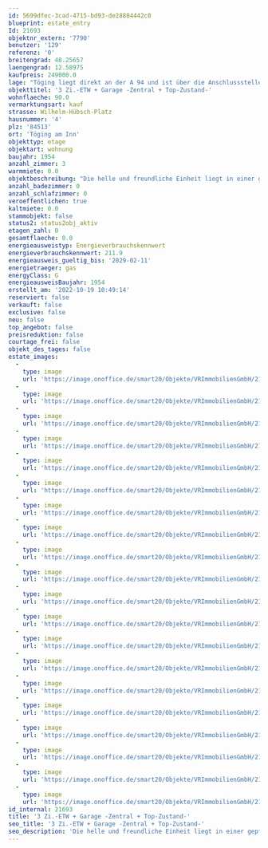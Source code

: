 ```yaml
---
id: 5699dfec-3cad-4715-bd93-de28804442c0
blueprint: estate_entry
Id: 21693
objektnr_extern: '7790'
benutzer: '129'
referenz: '0'
breitengrad: 48.25657
laengengrad: 12.58975
kaufpreis: 249000.0
lage: "Töging liegt direkt an der A 94 und ist über die Anschlussstelle Töging erreichbar. Als weitere wichtige regionale Verbindungsstraßen ist die B 299 und die Kreisstraßen AÖ 1 und AÖ 2 vorhanden.\r\n\r\nEine direkte Anschlussmöglichkeit an das Bahnstreckennetz ist über den Bahnhof Töging (Entfernung zum Bahnhof rd. 600 m) gegeben. \r\n\r\nÖffentliche Busverbindungen sind im Ortsnetz und zu den Kreisstädten Altötting und Mühldorf und den umliegenden Gemeinden gegeben.\r\n\r\nTöging ist eine Stadt im oberbayerischen Landkreis Altötting. Die Stadt liegt in Südostoberbayern. In etwa 7,5 Kilometer (Luftlinie) in östlicher Richtung liegt die Kreisstadt Altötting sowie rd. 5 Kilometer (Luftlinie) in westlicher Richtung liegt Mühldorf. Die Entfernung zur Landeshauptstadt München beträgt rd. 76 Kilometer (Luftlinie). \r\n\r\nDie Stadt Töging besteht aus 9 Stadtteilen. Es gibt nur die Gemarkung Töging. Die umliegenden Nachbarstädte/-gemeinden sind Mühldorf, Erharting, Winhöring, Teising, und der Markt Tüßling.\r\n\r\nIn Töging sind produzierendes Gewerbe, Handel und Verkehr, Bauhauptgewerbe, Land- Forstwirtschaft und sonstigen Wirtschaftsbereichen zu finden.\r\n\r\nDie Einwohnerzahl beträgt rd. 9.300 Personen.\r\n\r\nDie Einheit liegt in guter und zentraler Wohnlage in der Stadt Töging. Die entsprechenden Einrichtungen für den täglichen Bedarf, Schülen, Gemeindeverwaltung usw. sind fußläufig erreichbar."
objekttitel: '3 Zi.-ETW + Garage -Zentral + Top-Zustand-'
wohnflaeche: 90.0
vermarktungsart: kauf
strasse: Wilhelm-Hübsch-Platz
hausnummer: '4'
plz: '84513'
ort: 'Töging am Inn'
objekttyp: etage
objektart: wohnung
baujahr: 1954
anzahl_zimmer: 3
warmmiete: 0.0
objektbeschreibung: "Die helle und freundliche Einheit liegt in einer gepflegten Wohnlage in zentraler Wohnlage von Töging. Das Grundstück der Verkaufseinheit ist sehr groß/weitläufig und hat eine Fläche von über 11.000 m². Daher sind ausreichende Abstandsflächen der Gebäude und eine großflächige Nutzung der vorhandenen Grünflächen gegeben/möglich.\r\n\r\nDie Anlage besteht aus 4 Wohnblöcken (jeweils 6 Einheiten) und 3 Garagengebäuden. Die zum Verkauf stehende Wohnung liegt im1.OG (kein Lift).\r\n\r\n\r\nFolgende Flächen stehen zur Verfügung:\r\n\r\nA) Wohnflächen\r\n\r\n- Flur, ca. 9,00 m²\r\n- Zimmer 1, ca. 18 m²\r\n- Wohnen, ca. 22  m²\r\n- Zimmer 2, ca. 20 m²\r\n- Küche, ca. 9 m²\r\n- Bad, ca. 10 m² (mit  Fenster + Wanne + Dusche + Waschmaschine + Fußboden- und Heizkörperheizung)\r\n- Balkon, ca. 4 m² Ansatz 1/2 ca. 2 m²\r\n\r\nSumme ca. 90 m²\r\n\r\nB) Nutzflächen\r\n\r\n- gemauerter Kellerraum mit eigenem Stromanschluss über die Wohnung, ca. 20 m²\r\n- Anteil Speicherfläche\r\n- Einzelgarage\r\n\r\nDie Wohnung wurde in den Jahren 1997/1998 kernsaniert (neue Fenster, Bad, Elektroleitungen /-Schalter/-Steckdosen, Wohnungstüren usw.)  und zusätzlich wurden im Jahr 2022 in den 3 Zimmern ein neuer Laminatboden und auf dem Balkon ein neuer Fliesenboden verlegt. Die Bodenbeläge sind Fliesen und Laminat. Die Beheizung des Hauses erfolgt über eine Gaszentralheizungsanlage, Baujahr 1998. \r\n\r\nDie Einheit steht nach Übergabe zur Verfügung und kann dann entsprechend selbst genutzt oder vermietet werden.\r\n\r\nGerne zeigen wir Ihnen das Objekt in einem unverbindlichen Besichtigungstermin und informieren Sie über weitere Details."
anzahl_badezimmer: 0
anzahl_schlafzimmer: 0
veroeffentlichen: true
kaltmiete: 0.0
stammobjekt: false
status2: status2obj_aktiv
etagen_zahl: 0
gesamtflaeche: 0.0
energieausweistyp: Energieverbrauchskennwert
energieverbrauchskennwert: 211.9
energieausweis_gueltig_bis: '2029-02-11'
energietraeger: gas
energyClass: G
energieausweisBaujahr: 1954
erstellt_am: '2022-10-19 10:49:14'
reserviert: false
verkauft: false
exclusive: false
neu: false
top_angebot: false
preisreduktion: false
courtage_frei: false
objekt_des_tages: false
estate_images:
  -
    type: image
    url: 'https://image.onoffice.de/smart20/Objekte/VRImmobilienGmbH/21693/9b40a89d-3ff5-489f-ab9f-55a89792d7c3.jpg'
  -
    type: image
    url: 'https://image.onoffice.de/smart20/Objekte/VRImmobilienGmbH/21693/b24252e5-f459-458e-99e5-2a2a6eaeb50b.jpg'
  -
    type: image
    url: 'https://image.onoffice.de/smart20/Objekte/VRImmobilienGmbH/21693/ff9e53cb-07e8-4085-a566-e6707ee4dffe.jpg'
  -
    type: image
    url: 'https://image.onoffice.de/smart20/Objekte/VRImmobilienGmbH/21693/9f0b8e24-6564-4661-b061-fd12c910b830.jpg'
  -
    type: image
    url: 'https://image.onoffice.de/smart20/Objekte/VRImmobilienGmbH/21693/3424d081-9f93-40ee-8d1d-208793a37488.jpg'
  -
    type: image
    url: 'https://image.onoffice.de/smart20/Objekte/VRImmobilienGmbH/21693/ab81731f-c85e-409a-b2ca-36ceca325cc8.jpg'
  -
    type: image
    url: 'https://image.onoffice.de/smart20/Objekte/VRImmobilienGmbH/21693/38d0d8cb-82d9-47ee-8a59-86d8091325f1.jpg'
  -
    type: image
    url: 'https://image.onoffice.de/smart20/Objekte/VRImmobilienGmbH/21693/dc2c515e-5218-4435-9c5c-75f981cfc606.jpg'
  -
    type: image
    url: 'https://image.onoffice.de/smart20/Objekte/VRImmobilienGmbH/21693/ba1005d0-6e2f-4ba7-a947-f37d1acd950f.jpg'
  -
    type: image
    url: 'https://image.onoffice.de/smart20/Objekte/VRImmobilienGmbH/21693/9bedad9f-afa7-4098-a65d-0467cce4e9ec.jpg'
  -
    type: image
    url: 'https://image.onoffice.de/smart20/Objekte/VRImmobilienGmbH/21693/e8d029ef-6e6c-4410-ab4b-80ab2e1a8ba3.jpg'
  -
    type: image
    url: 'https://image.onoffice.de/smart20/Objekte/VRImmobilienGmbH/21693/b7ff3897-caf0-4134-b9fe-77feee0a25fe.jpg'
  -
    type: image
    url: 'https://image.onoffice.de/smart20/Objekte/VRImmobilienGmbH/21693/3dcec7a2-f13a-43f7-956f-f180f2878f92.jpg'
  -
    type: image
    url: 'https://image.onoffice.de/smart20/Objekte/VRImmobilienGmbH/21693/f089d309-6299-44a3-aaf9-ce38958ecfd1.jpg'
  -
    type: image
    url: 'https://image.onoffice.de/smart20/Objekte/VRImmobilienGmbH/21693/5652d640-ea6d-4351-b602-6a89d53604b0.jpg'
  -
    type: image
    url: 'https://image.onoffice.de/smart20/Objekte/VRImmobilienGmbH/21693/147c1562-76e7-4830-b4ca-56da2e999124.jpg'
  -
    type: image
    url: 'https://image.onoffice.de/smart20/Objekte/VRImmobilienGmbH/21693/d0ed47a4-bd56-458f-830f-7635e53d3b80.jpg'
  -
    type: image
    url: 'https://image.onoffice.de/smart20/Objekte/VRImmobilienGmbH/21693/fd921523-e269-4064-8b5d-30d6de43074f.jpg'
  -
    type: image
    url: 'https://image.onoffice.de/smart20/Objekte/VRImmobilienGmbH/21693/bfd7f980-eb53-4707-b1f2-8285ce4ead91.jpg'
  -
    type: image
    url: 'https://image.onoffice.de/smart20/Objekte/VRImmobilienGmbH/21693/9ee386a6-524d-459a-b798-551bf808c368.jpg'
id_internal: 21693
title: '3 Zi.-ETW + Garage -Zentral + Top-Zustand-'
seo_title: '3 Zi.-ETW + Garage -Zentral + Top-Zustand-'
seo_description: 'Die helle und freundliche Einheit liegt in einer gepflegten Wohnlage in zentraler Wohnlage von Töging. Das Grundstück der Verkaufseinheit ist sehr groß/weitl'
---
```

